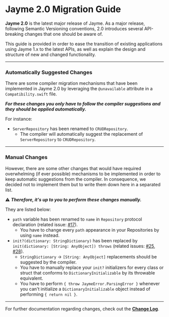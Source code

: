 # Jayme 2.0 Migration Guide

**Jayme 2.0** is the latest major release of Jayme. As a major release, following Semantic Versioning conventions, 2.0 introduces several API-breaking changes that one should be aware of.

This guide is provided in order to ease the transition of existing applications using Jayme 1.x to the latest APIs, as well as explain the design and structure of new and changed functionality.

---

### Automatically Suggested Changes

There are some compiler migration mechanisms that have been implemented in Jayme 2.0 by leveraging the `@unavailable` attribute in a `Compatibility.swift` file.

***For these changes you only have to follow the compiler suggestions and they should be applied automatically.***

For instance:

* `ServerRepository` has been renamed to `CRUDRepository`. 
  * The compiler will automatically suggest the replacement of `ServerRepository` to `CRUDRepository`.

---

### Manual Changes

However, there are some other changes that would have required overwhelming (if ever possible) mechanisms to be implemented in order to keep automatic suggestions from the compiler. In consequence, we decided not to implement them but to write them down here in a separated list.

⚠️ ***Therefore, it's up to you to perform these changes manually.***

They are listed below:

- `path` variable has been renamed to `name` in `Repository` protocol declaration (related issue: [#17](https://github.com/inaka/Jayme/issues/17)).
  - You have to change every `path` appearance in your Repositories by using `name` instead.
- `init?(dictionary: StringDictionary)` has been replaced by `init(dictionary: [String: AnyObject]) throws` (related issues: [#25](https://github.com/inaka/Jayme/issues/25), [#28](https://github.com/inaka/Jayme/issues/28)).
  - `StringDictionary` → `[String: AnyObject]` replacements should be suggested by the compiler.
  - You have to manually replace your `init?` initializers for every class or struct that conforms to `DictionaryInitializable` by its throwable equivalent.
  - You have to perform `{ throw JaymeError.ParsingError }` whenever you can't initialize a `DictionaryInitializable` object instead of performing `{ return nil }`.

---

For further documentation regarding changes, check out the **[Change Log](../Changelog.md)**.